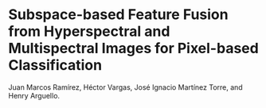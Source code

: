 # Subspace-based Feature Fusion from Hyperspectral and Multispectral Images for Pixel-based Classification

Juan Marcos Ramírez, Héctor Vargas, José Ignacio Martínez Torre, and Henry Arguello.

